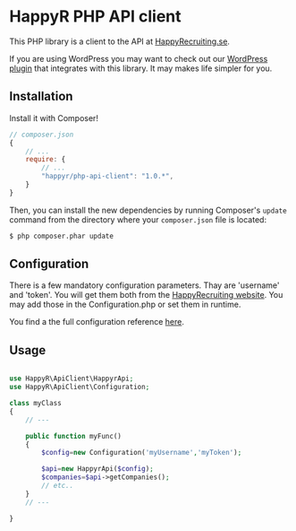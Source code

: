 HappyR PHP API client
=====================

This PHP library is a client to the API at [HappyRecruiting.se][1].

If you are using WordPress you may want to check out our [WordPress plugin][2] that
integrates with this library. It may makes life simpler for you.



Installation
------------

Install it with Composer!

```js
// composer.json
{
    // ...
    require: {
        // ...
        "happyr/php-api-client": "1.0.*",
    }
}
```

Then, you can install the new dependencies by running Composer's ``update``
command from the directory where your ``composer.json`` file is located:

```bash
$ php composer.phar update
```

Configuration
-------------

There is a few mandatory configuration parameters. Thay are 'username' and 'token'. You will get them both
from the [HappyRecruiting website][1]. You may add those in the Configuration.php or set them in runtime.

You find a the full configuration reference [here][3].

Usage
-----
```php

use HappyR\ApiClient\HappyrApi;
use HappyR\ApiClient\Configuration;

class myClass
{
    // ---

    public function myFunc()
    {
        $config=new Configuration('myUsername','myToken');

        $api=new HappyrApi($config);
        $companies=$api->getCompanies();
        // etc..
    }
    // ---

}
```




[1]: http://happyrecruiting.se
[2]: http://developer.happyr.se/wordpress-plugins/happyr-api-client
[3]: http://developer.happyr.se/php-libraries/happyrecruiting-api-client/configuration

